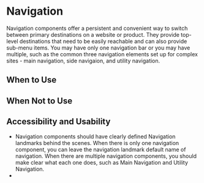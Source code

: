 # Navigation

Navigation components offer a persistent and convenient way to switch between primary destinations on a website or product. They provide top-level destinations that need to be easily reachable and can also provide sub-menu items. You may have only one navigation bar or you may have multiple, such as the common three navigation elements set up for complex sites - main navigation, side navigaion, and utility navigation. 

## When to Use

## When Not to Use

## Accessibility and Usability

- Navigation components should have clearly defined Navigation landmarks behind the scenes. When there is only one navigation component, you can leave the navigation landmark default name of navigation. When there are multiple navigation components, you should make clear what each one does, such as Main Navigation and Utility Navigation.
- 
